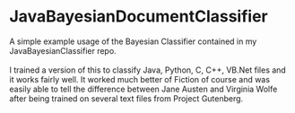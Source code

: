 # JavaBayesianDocumentClassifier
A simple example usage of the Bayesian Classifier contained in my JavaBayesianClassifier repo.<br /><br />
I trained a version of this to classify Java, Python, C, C++, VB.Net files and it works fairly well. It worked much better of Fiction of course and was easily able to tell the difference between Jane Austen and Virginia Wolfe after being trained on several text files from  Project Gutenberg.
